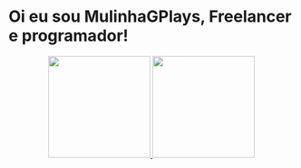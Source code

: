 
# Oi eu sou MulinhaGPlays, Freelancer e programador!
<div align="center">
<a href="https://github.com/MulinhaGPlays">
<img height=180em" src="https://github-readme-stats.vercel.app/api?username=MulinhaGPlays&show_icons=true&theme=monokai&include_all_commits=true&count_private=true"/>
<img width="180em" src="https://github-readme-stats.vercel.app/api/top-langs/?username=MulinhaGPlays&layout=compact&langs_count=7&theme=monokai](https://github-readme-stats.vercel.app/api/top-langs/?username=MulinhaGPlays&hide=html&layout=compact=true&theme=cobalt"/>                                                                                                                   
</div>
